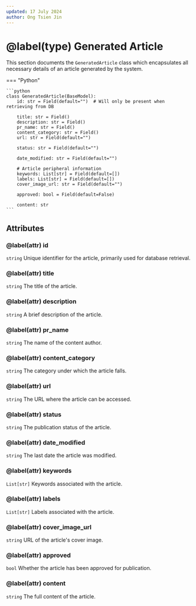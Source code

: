 ```yaml
---
updated: 17 July 2024
author: Ong Tsien Jin
---
```


# @label(type) Generated Article

This section documents the `GeneratedArticle` class which encapsulates all necessary details of an article generated by the system.

=== "Python"

    ```python
    class GeneratedArticle(BaseModel):
        id: str = Field(default="")  # Will only be present when retrieving from DB

        title: str = Field()
        description: str = Field()
        pr_name: str = Field()
        content_category: str = Field()
        url: str = Field(default="")

        status: str = Field(default="")

        date_modified: str = Field(default="")

        # Article peripheral information
        keywords: List[str] = Field(default=[])
        labels: List[str] = Field(default=[])
        cover_image_url: str = Field(default="")

        approved: bool = Field(default=False)

        content: str
    ```


## Attributes

### @label(attr) id
`string` Unique identifier for the article, primarily used for database retrieval.

### @label(attr) title
`string` The title of the article.

### @label(attr) description
`string` A brief description of the article.

### @label(attr) pr_name
`string` The name of the content author.

### @label(attr) content_category
`string` The category under which the article falls.

### @label(attr) url
`string` The URL where the article can be accessed.

### @label(attr) status
`string` The publication status of the article.

### @label(attr) date_modified
`string` The last date the article was modified.

### @label(attr) keywords
`List[str]` Keywords associated with the article.

### @label(attr) labels
`List[str]` Labels associated with the article.

### @label(attr) cover_image_url
`string` URL of the article's cover image.

### @label(attr) approved
`bool` Whether the article has been approved for publication.

### @label(attr) content
`string` The full content of the article.
